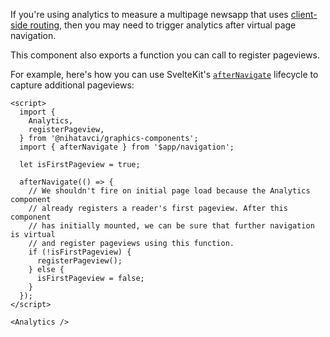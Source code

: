 If you're using analytics to measure a multipage newsapp that uses [client-side routing](https://kit.svelte.dev/docs/glossary#routing), then you may need to trigger analytics after virtual page navigation.

This component also exports a function you can call to register pageviews.

For example, here's how you can use SvelteKit's [`afterNavigate`](https://kit.svelte.dev/docs/modules#$app-navigation-afternavigate) lifecycle to capture additional pageviews:

```svelte
<script>
  import {
    Analytics,
    registerPageview,
  } from '@nihatavci/graphics-components';
  import { afterNavigate } from '$app/navigation';

  let isFirstPageview = true;

  afterNavigate(() => {
    // We shouldn't fire on initial page load because the Analytics component
    // already registers a reader's first pageview. After this component
    // has initially mounted, we can be sure that further navigation is virtual
    // and register pageviews using this function.
    if (!isFirstPageview) {
      registerPageview();
    } else {
      isFirstPageview = false;
    }
  });
</script>

<Analytics />
```
